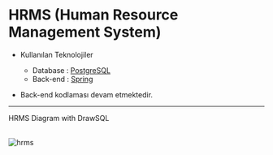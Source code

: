 # HRMS (Human Resource Management System)
<ul>
  <li>Kullanılan Teknolojiler</li>
  <ul>
    <li>Database : <a href="https://github.com/iKotti/human-resource-management-system/blob/master/hrms.sql"> PostgreSQL  </a></li>
    <li>Back-end : <a href="https://github.com/iKotti/human-resource-management-system/tree/master/hrms">Spring</a></li>
  </ul>
</ul>

<ul>
  <li>Back-end kodlaması devam etmektedir.</li>
</ul>
<hr>
HRMS Diagram with DrawSQL 
<br><br>

![hrms](https://user-images.githubusercontent.com/58571709/119727165-a6e14200-be7a-11eb-88ef-d6f4c016a355.png)

